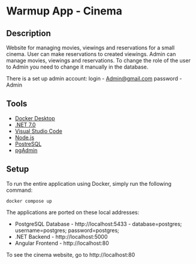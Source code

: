 # Warmup App - Cinema

## Description
Website for managing movies, viewings and reservations for a small cinema.
User can make reservations to created viewings.
Admin can manage movies, viewings and reservations.
To change the role of the user to Admin you need to change it manually in the database.

There is a set up admin account:
login - Admin@gmail.com
password - Admin

## Tools
* [Docker Desktop](https://www.docker.com/products/docker-desktop/)
* [.NET 7.0](https://dotnet.microsoft.com/en-us/download/dotnet/7.0)
* [Visual Studio Code](https://code.visualstudio.com/download)
* [Node.js](https://nodejs.org/en/download/)
* [PostreSQL](https://www.postgresql.org/download/)
* [pgAdmin](https://www.pgadmin.org/download/)

## Setup
To run the entire application using Docker, simply run the following command:
```
docker compose up
```

The applications are ported on these local addresses:
* PostgreSQL Database - http://localhost:5433 - database=postgres; username=postgres; password=postgres;
* .NET Backend - http://localhost:5000
* Angular Frontend - http://localhost:80

To see the cinema website, go to http://localhost:80
